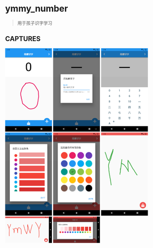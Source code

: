 # ymmy_number

> 用于孩子识字学习

## CAPTURES

<img src="./captures/device-2019-02-21-145259.png" width="30%"  />
<img src="./captures/device-2019-02-21-145410.png" width="30%"  />
<img src="./captures/device-2019-02-21-145443.png" width="30%"  />
<img src="./captures/device-2019-02-21-145517.png" width="30%"  />
<img src="./captures/device-2019-02-21-145545.png" width="30%"  />
<img src="./captures/device-2019-02-21-145625.png" width="30%"  />
<img src="./captures/device-2019-02-21-145822.png" width="30%"  />
<img src="./captures/device-2019-02-21-145845.png" width="30%"  />

